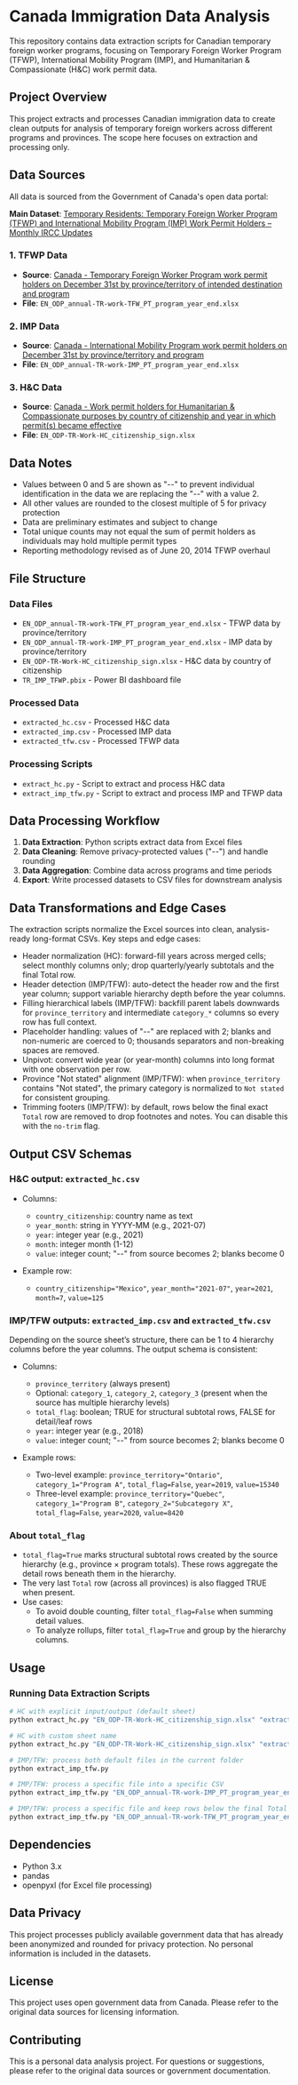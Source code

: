 # Canada Immigration Data Analysis

This repository contains data extraction scripts for Canadian temporary foreign worker programs, focusing on Temporary Foreign Worker Program (TFWP), International Mobility Program (IMP), and Humanitarian & Compassionate (H&C) work permit data.

## Project Overview

This project extracts and processes Canadian immigration data to create clean outputs for analysis of temporary foreign workers across different programs and provinces. The scope here focuses on extraction and processing only.

## Data Sources

All data is sourced from the Government of Canada's open data portal:

**Main Dataset**: [Temporary Residents: Temporary Foreign Worker Program (TFWP) and International Mobility Program (IMP) Work Permit Holders – Monthly IRCC Updates](https://open.canada.ca/data/en/dataset/360024f2-17e9-4558-bfc1-3616485d65b9)

### 1. TFWP Data
- **Source**: [Canada - Temporary Foreign Worker Program work permit holders on December 31st by province/territory of intended destination and program](https://open.canada.ca/data/en/dataset/360024f2-17e9-4558-bfc1-3616485d65b9/resource/3acc1b2c-8da0-405e-b54d-a1c4bcc2bd5f)
- **File**: `EN_ODP_annual-TR-work-TFW_PT_program_year_end.xlsx`

### 2. IMP Data
- **Source**: [Canada - International Mobility Program work permit holders on December 31st by province/territory and program](https://open.canada.ca/data/en/dataset/360024f2-17e9-4558-bfc1-3616485d65b9/resource/8d4c4240-88ea-421d-b80d-6cc6a3d28044)
- **File**: `EN_ODP_annual-TR-work-IMP_PT_program_year_end.xlsx`

### 3. H&C Data
- **Source**: [Canada - Work permit holders for Humanitarian & Compassionate purposes by country of citizenship and year in which permit(s) became effective](https://open.canada.ca/data/en/dataset/360024f2-17e9-4558-bfc1-3616485d65b9/resource/7257ea58-a5f0-4e58-901a-9a8785878710)
- **File**: `EN_ODP-TR-Work-HC_citizenship_sign.xlsx`

## Data Notes

- Values between 0 and 5 are shown as "--" to prevent individual identification in the data we are replacing the "--" with a value 2.
- All other values are rounded to the closest multiple of 5 for privacy protection
- Data are preliminary estimates and subject to change
- Total unique counts may not equal the sum of permit holders as individuals may hold multiple permit types
- Reporting methodology revised as of June 20, 2014 TFWP overhaul

## File Structure

### Data Files
- `EN_ODP_annual-TR-work-TFW_PT_program_year_end.xlsx` - TFWP data by province/territory
- `EN_ODP_annual-TR-work-IMP_PT_program_year_end.xlsx` - IMP data by province/territory  
- `EN_ODP-TR-Work-HC_citizenship_sign.xlsx` - H&C data by country of citizenship
- `TR_IMP_TFWP.pbix` - Power BI dashboard file

### Processed Data
- `extracted_hc.csv` - Processed H&C data
- `extracted_imp.csv` - Processed IMP data
- `extracted_tfw.csv` - Processed TFWP data

### Processing Scripts
- `extract_hc.py` - Script to extract and process H&C data
- `extract_imp_tfw.py` - Script to extract and process IMP and TFWP data

## Data Processing Workflow

1. **Data Extraction**: Python scripts extract data from Excel files
2. **Data Cleaning**: Remove privacy-protected values ("--") and handle rounding
3. **Data Aggregation**: Combine data across programs and time periods
4. **Export**: Write processed datasets to CSV files for downstream analysis

## Data Transformations and Edge Cases

The extraction scripts normalize the Excel sources into clean, analysis-ready long-format CSVs. Key steps and edge cases:

- Header normalization (HC): forward-fill years across merged cells; select monthly columns only; drop quarterly/yearly subtotals and the final Total row.
- Header detection (IMP/TFW): auto-detect the header row and the first year column; support variable hierarchy depth before the year columns.
- Filling hierarchical labels (IMP/TFW): backfill parent labels downwards for `province_territory` and intermediate `category_*` columns so every row has full context.
- Placeholder handling: values of "--" are replaced with 2; blanks and non-numeric are coerced to 0; thousands separators and non-breaking spaces are removed.
- Unpivot: convert wide year (or year-month) columns into long format with one observation per row.
- Province "Not stated" alignment (IMP/TFW): when `province_territory` contains "Not stated", the primary category is normalized to `Not stated` for consistent grouping.
- Trimming footers (IMP/TFW): by default, rows below the final exact `Total` row are removed to drop footnotes and notes. You can disable this with the `no-trim` flag.

## Output CSV Schemas

### H&C output: `extracted_hc.csv`

- Columns:
  - `country_citizenship`: country name as text
  - `year_month`: string in YYYY-MM (e.g., 2021-07)
  - `year`: integer year (e.g., 2021)
  - `month`: integer month (1-12)
  - `value`: integer count; "--" from source becomes 2; blanks become 0

- Example row:
  - `country_citizenship="Mexico"`, `year_month="2021-07"`, `year=2021`, `month=7`, `value=125`

### IMP/TFW outputs: `extracted_imp.csv` and `extracted_tfw.csv`

Depending on the source sheet’s structure, there can be 1 to 4 hierarchy columns before the year columns. The output schema is consistent:

- Columns:
  - `province_territory` (always present)
  - Optional: `category_1`, `category_2`, `category_3` (present when the source has multiple hierarchy levels)
  - `total_flag`: boolean; TRUE for structural subtotal rows, FALSE for detail/leaf rows
  - `year`: integer year (e.g., 2018)
  - `value`: integer count; "--" from source becomes 2; blanks become 0

- Example rows:
  - Two-level example: `province_territory="Ontario"`, `category_1="Program A"`, `total_flag=False`, `year=2019`, `value=15340`
  - Three-level example: `province_territory="Quebec"`, `category_1="Program B"`, `category_2="Subcategory X"`, `total_flag=False`, `year=2020`, `value=8420`

### About `total_flag`

- `total_flag=True` marks structural subtotal rows created by the source hierarchy (e.g., province × program totals). These rows aggregate the detail rows beneath them in the hierarchy.
- The very last `Total` row (across all provinces) is also flagged TRUE when present.
- Use cases:
  - To avoid double counting, filter `total_flag=False` when summing detail values.
  - To analyze rollups, filter `total_flag=True` and group by the hierarchy columns.

## Usage

### Running Data Extraction Scripts

```bash
# HC with explicit input/output (default sheet)
python extract_hc.py "EN_ODP-TR-Work-HC_citizenship_sign.xlsx" "extracted_hc.csv"

# HC with custom sheet name
python extract_hc.py "EN_ODP-TR-Work-HC_citizenship_sign.xlsx" "extracted_hc.csv" --sheet "TR - HC CITZ"

# IMP/TFW: process both default files in the current folder
python extract_imp_tfw.py

# IMP/TFW: process a specific file into a specific CSV
python extract_imp_tfw.py "EN_ODP_annual-TR-work-IMP_PT_program_year_end.xlsx" "extracted_imp.csv"

# IMP/TFW: process a specific file and keep rows below the final Total row
python extract_imp_tfw.py "EN_ODP_annual-TR-work-TFW_PT_program_year_end.xlsx" "extracted_tfw.csv" no-trim
```

## Dependencies

- Python 3.x
- pandas
- openpyxl (for Excel file processing)
 

## Data Privacy

This project processes publicly available government data that has already been anonymized and rounded for privacy protection. No personal information is included in the datasets.

## License

This project uses open government data from Canada. Please refer to the original data sources for licensing information.

## Contributing

This is a personal data analysis project. For questions or suggestions, please refer to the original data sources or government documentation.
